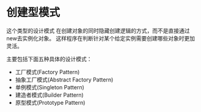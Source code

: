 # 创建型模式
  这个类型的设计模式 在创建对象的同时隐藏创建逻辑的方式，而不是直接通过new去实例化对象。
  这样程序在判断针对某个给定实例需要创建哪些对象时更加灵活。

主要包括下面五种具体的设计模式： 
  - 工厂模式(Factory Pattern)
  - 抽象工厂模式(Abstract Factory Pattern)
  - 单例模式(Singleton Pattern)
  - 建造者模式(Builder Pattern)
  - 原型模式(Prototype Pattern)